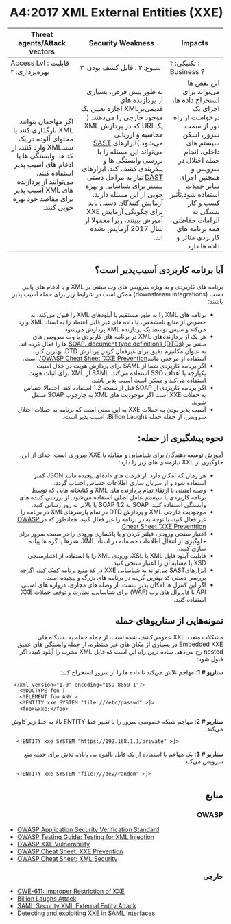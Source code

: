 # <div dir="rtl" align="right">A4:2017 XML External Entities (XXE)</div> 

| Threat agents/Attack vectors | Security Weakness           | Impacts               |
| -- | -- | -- |
| Access Lvl : قابلیت بهره‌برداری: ۳ | شیوع: ۲ : قابل کشف بودن: ۳ | تکنیکی: ۳ : Business ? |
| <div dir="rtl" align="right">اگر مهاجمان بتوانند XML بارگذاری کنند یا محتوای آلوده در یک سندXML  وارد کنند، از کد ها، وابستگی ها یا ادغام های آسیب پذیر استفاده کنند، می‌توانند از پردازنده های XML آسیب پذیر برای مقاصد خود بهره جویی کنند.</div> | <div dir="rtl" align="right"> به طور پیش فرض، بسیاری از پردازنده های قدیمی‌ترXML  اجازه تعیین یک موجود خارجی را می‌دهند. ( یک URI  که در پردازش XML  محاسبه و ارزیابی می‌شود.)ابزارهای <a href="https://owasp.org/www-community/Source_Code_Analysis_Tools">SAST</a> می‌تواند این مسئله را با بررسی وابستگی ها و پیکربندی کشف کند. ابزارهای <a href="https://owasp.org/www-community/Vulnerability_Scanning_Tools">DAST</a> نیاز به مراحل دستی بیشتر برای شناسایی و بهره جویی از این مسئله دارند. آزمایش کنندگان دستی باید برای چگونگی آزمایش XXE آموزش ببینند، زیرا معمولا از سال 2017 آزمایش نشده اند.</div> | <div dir="rtl" align="right">این نقص ها می‌تواند برای استخراج داده ها، اجرای یک درخواست از راه دور از سمت سرور، اسکن سیستم های داخلی، انجام حمله اختلال در سرویس و همچنین اجرای سایر حملات استفاده شود.تأثیر کسب و کار بستگی به الزامات حفاظتی همه برنامه های کاربردی متاثر و داده ها دارد.</div> |

## <div dir="rtl" align="right">آیا برنامه کاربردی آسیب‌پذیر است؟</div>

<p dir="rtl" align="right">برنامه های کاربردی و به ویژه سرویس های وب مبتنی بر XML و یا ادغام های پایین دست (downstream integrations) ممکن است در شرایط زیر برای حمله آسیب پذیر باشند:</p>

<ul dir="rtl" align="right">
  <li>
    برنامه های XML را به طور مستقیم یا آپلودهای XML را قبول می‌کند، به خصوص از منابع نامشخص، یا داده های غیر قابل اعتماد را به اسناد XML وارد می‌کند و سپس توسط یک پردازنده XML پردازش می‌شود.
  </li>
  <li>
    هر یک از پردازنده‌های XML در برنامه های کاربردی یا وب سرویس های مبتنی بر <a href="https://en.wikipedia.org/wiki/Document_type_definition">SOAP، document type definitions (DTDs)</a> ها را فعال کرده اند. به عنوان مکانیزم دقیق برای غیرفعال کردن پردازش DTD، بهترین کار، استفاده از مرجعی مانند<a href="https://cheatsheetseries.owasp.org/cheatsheets/XML_External_Entity_Prevention_Cheat_Sheet.html">OWASP Cheat Sheet 'XXE Prevention'</a>. است.
</li>
  <li>اگر برنامه کاربردی شما از SAML برای پردازش هویت در خلال امنیت یکپارچه یا اهداف SSO استفاده می‌کند. SAML از XML برای اثبات هویت استفاده می‌کند و ممکن است آسیب پذیر باشد.
</li>
  <li>اگر برنامه کاربردی از SOAP قبل از نسخه 1.2 استفاده کند، احتمالا حساس به حملات XXE است اگر موجودیت های XML به چارچوب SOAP منتقل شوند.</li>
  <li>آسیب پذیر بودن به حملات XXE به این معنی است که برنامه به حملات اختلال سرویس، از جمله حمله Billion Laughs، آسیب پذیر است.</li>
</ul>

## <div dir="rtl" align="right">نحوه پیشگیری از حمله:</div>

<p dir="rtl" align="right">آموزش توسعه دهندگان برای شناسایی و مقابله با XXE ضروری است. جدای از این، جلوگیری از XXE نیازمندی های زیر را دارد:</p>

<ul dir="rtl" align="right">
  <li>هر زمان که امکان دارد، از فرمت های داده‌ای پیچیده مانند JSON کمتر استفاده شود و از سریال سازی اطلاعات حساس اجتناب گردد.</li>
  <li>وصله امنیتی یا ارتقاء تمام پردازنده های XML و کتابخانه هایی که توسط برنامه کاربردی یا سیستم عامل اصلی استفاده می‌شود. از بررسی کننده های وابستگی استفاده کنید. SOAP به SOAP 1.2 یا بالاتر به روز رسانی کنید.
  </li>
  <li>
    موجودیت خارجی XML و پردازش DTD در تمام پارسرهایXML  در برنامه را غیر فعال کنید، با توجه به در برنامه را غیر فعال کنید، همانطور که در<a href="https://cheatsheetseries.owasp.org/cheatsheets/XML_External_Entity_Prevention_Cheat_Sheet.html"> OWASP Cheat Sheet 'XXE  Preventtion</a>.
  </li>
  <li>اعتبار سنجی ورودی، فیلتر کردن و یا پاکسازی ورودی را در سمت سرور برای جلوگیری از انتقال اطلاعات خصمانه در اسناد XML، هدرها یا گره ها پیاده سازی کنید.</li>
  <li>قابلیت آپلود فایل XML یا XSL، ورودی XML را با استفاده از اعتبارسنجی XSD یا مشابه آن را اعتبار سنجی کنید.</li>
  <li>ابزارهایSAST می‌تواند به شناسایی XXE در کد منبع برنامه کمک کند، اگرچه بررسی دستی کد بهترین گزینه در برنامه های بزرگ و پیچیده است.</li>
  <li>اگر این کنترل ها امکان پذیر نیست، از وصله های مجازی، دروازه های امنیتی  API یا فایروال های وب (WAF) برای شناسایی، نظارت و توقف حملات XXE استفاده کنید. </li>
</ul>

## <div dir="rtl" align="right">نمونه‌هایی از سناریوهای حمله</div>

<p dir="rtl" align="right">مشکلات متعدد XXE عمومی‌کشف شده است، از جمله حمله به دستگاه های Embedded XXE در بسیاری از مکان های غیر منتظره، از جمله وابستگی های عمیق nested رخ می‌دهد. ساده ترین راه این است که فایل XML مخرب را آپلود کنید، اگر قبول شود:</p>

<p dir="rtl" align="right"><strong>سناریو # 1: </strong>مهاجم تلاش می‌کند تا داده ها را از سرور استخراج کند:</p>

```
  <?xml version="1.0" encoding="ISO-8859-1"?>
    <!DOCTYPE foo [
    <!ELEMENT foo ANY >
    <!ENTITY xxe SYSTEM "file:///etc/passwd" >]>
    <foo>&xxe;</foo>
```

<p dir="rtl" align="right"><strong>سناریو # 2: </strong>مهاجم شبکه خصوصی سرور را با تغییر خط ENTITY بالا به خط زیر کاوش می‌کند:</p>

```
   <!ENTITY xxe SYSTEM "https://192.168.1.1/private" >]>
```
<p dir="rtl" align="right"><strong>سناریو # 3: </strong>یک مهاجم با استفاده از یک فایل بالقوه بی پایان، تلاش برای حمله منع سرویس می‌کند:</p>

```
   <!ENTITY xxe SYSTEM "file:///dev/random" >]>
```

## <div dir="rtl" align="right">منابع</div>

### <div dir="rtl" align="right">OWASP</div>

* [OWASP Application Security Verification Standard](https://github.com/OWASP/ASVS/blob/v4.0.2/4.0/en/0x11-V2-Authentication.md)
* [OWASP Testing Guide: Testing for XML Injection](https://owasp.org/www-project-web-security-testing-guide/latest/4-Web_Application_Security_Testing/07-Input_Validation_Testing/07-Testing_for_XML_Injection)
* [OWASP XXE Vulnerability](https://owasp.org/www-community/vulnerabilities/XML_External_Entity_(XXE)_Processing)
* [OWASP Cheat Sheet: XXE Prevention](https://cheatsheetseries.owasp.org/cheatsheets/XML_External_Entity_Prevention_Cheat_Sheet.html)
* [OWASP Cheat Sheet: XML Security](https://cheatsheetseries.owasp.org/cheatsheets/XML_Security_Cheat_Sheet.html)

### <div dir="rtl" align="right">خارجی</div> 

* [CWE-611: Improper Restriction of XXE](https://cwe.mitre.org/data/definitions/611.html)
* [Billion Laughs Attack](https://en.wikipedia.org/wiki/Billion_laughs_attack)
* [SAML Security XML External Entity Attack](https://secretsofappsecurity.blogspot.tw/2017/01/saml-security-xml-external-entity-attack.html)
* [Detecting and exploiting XXE in SAML Interfaces](https://web-in-security.blogspot.tw/2014/11/detecting-and-exploiting-xxe-in-saml.html)
